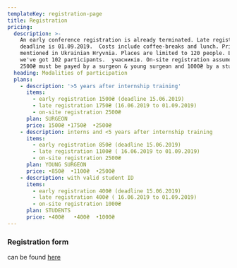 ```yaml
---
templateKey: registration-page
title: Registration
pricing:
  description: >-
    An early conference registration is already terminated. Late registration
    deadline is 01.09.2019.  Costs include coffee-breaks and lunch. Prices are
    mentioned in Ukrainian Hryvnia. Places are limited to 120 people. By now
    we've got 102 participants.  учасників. On-site registration assumes that
    2500₴ must be payed by a surgeon & young surgeon and 1000₴ by a student
  heading: Modalities of participation
  plans:
    - description: '>5 years after internship training'
      items:
        - early registration 1500₴ (deadline 15.06.2019)
        - late registration 1750₴ (16.06.2019 to 01.09.2019)
        - on-site registration 2500₴
      plan: SURGEON
      price: 1500₴ •1750₴  •2500₴
    - description: interns and <5 years after internship training
      items:
        - early registration 850₴ (deadline 15.06.2019)
        - late registration 1100₴ ( 16.06.2019 to 01.09.2019)
        - on-site registration 2500₴
      plan: YOUNG SURGEON
      price: •850₴  •1100₴  •2500₴
    - description: with valid student ID
      items:
        - early registration 400₴ (deadline 15.06.2019)
        - late registration 400₴ ( 16.06.2019 to 01.09.2019)
        - on-site registration 1000₴
      plan: STUDENTS
      price: •400₴   •400₴  •1000₴
---
```

### Registration form

can be found [here](https://dariadiehtiarova.typeform.com/to/APLqPo)
